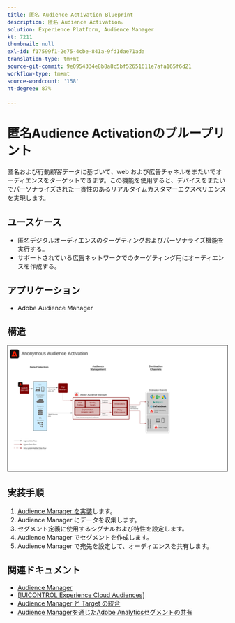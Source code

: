 ```yaml
---
title: 匿名 Audience Activation Blueprint
description: 匿名 Audience Activation。
solution: Experience Platform, Audience Manager
kt: 7211
thumbnail: null
exl-id: f17599f1-2e75-4cbe-841a-9fd1dae71ada
translation-type: tm+mt
source-git-commit: 9e0954334e8b8a8c5bf52651611e7afa165f6d21
workflow-type: tm+mt
source-wordcount: '158'
ht-degree: 87%

---
```


# 匿名Audience Activationのブループリント

匿名および行動顧客データに基づいて、web および広告チャネルをまたいでオーディエンスをターゲットできます。この機能を使用すると、デバイスをまたいでパーソナライズされた一貫性のあるリアルタイムカスタマーエクスペリエンスを実現します。

## ユースケース

* 匿名デジタルオーディエンスのターゲティングおよびパーソナライズ機能を実行する。
* サポートされている広告ネットワークでのターゲティング用にオーディエンスを作成する。

## アプリケーション

* Adobe Audience Manager

## 構造

<img src="assets/anonymous_activation.svg" alt="匿名Audience ActivationのBlueprintのリファレンスアーキテクチャ" style="border:1px solid #4a4a4a" />

## 実装手順

<!-- These steps should link to help. -->

1. [Audience Manager を実装](https://experienceleague.corp.adobe.com/docs/audience-manager/user-guide/implementation-integration-guides/implement-audience-manager.html?lang=en#implementation-integration-guides)します。
1. Audience Manager にデータを収集します。
1. セグメント定義に使用するシグナルおよび特性を設定します。
1. Audience Manager でセグメントを作成します。
1. Audience Manager で宛先を設定して、オーディエンスを共有します。

## 関連ドキュメント

* [Audience Manager](https://experienceleague.adobe.com/docs/audience-manager.html?lang=ja)
* [[!UICONTROL Experience Cloud Audiences]](https://experienceleague.adobe.com/docs/core-services/interface/audiences/audience-library.html?lang=ja)
* [Audience Manager と Target の統合](https://experienceleague.adobe.com/docs/audience-manager/user-guide/implementation-integration-guides/integration-other-solutions/aam-target-integration.html?lang=ja)
* [Audience Managerを通じたAdobe Analyticsセグメントの共有](https://experienceleague.adobe.com/docs/analytics/components/segmentation/segmentation-workflow/seg-publish.html?lang=ja)
